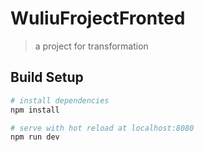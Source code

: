 # WuliuFrojectFronted

> a project for transformation

## Build Setup

``` bash
# install dependencies
npm install

# serve with hot reload at localhost:8080
npm run dev


